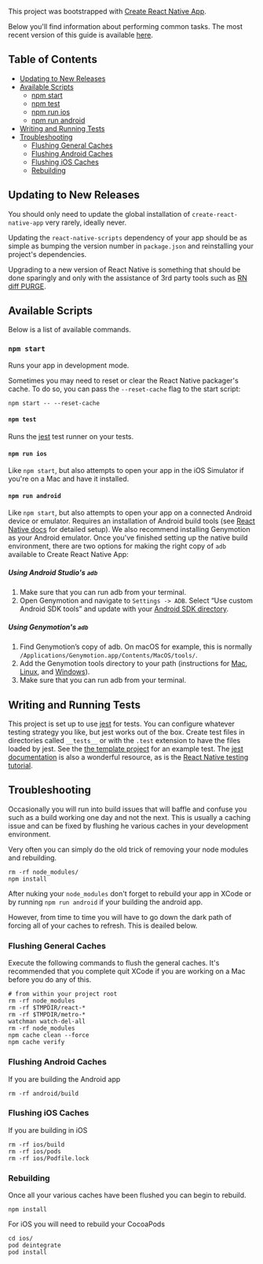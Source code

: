This project was bootstrapped with [Create React Native App](https://github.com/react-community/create-react-native-app).

Below you'll find information about performing common tasks. The most recent version of this guide is available [here](https://github.com/react-community/create-react-native-app/blob/master/react-native-scripts/template/README.md).

## Table of Contents

* [Updating to New Releases](#updating-to-new-releases)
* [Available Scripts](#available-scripts)
  * [npm start](#npm-start)
  * [npm test](#npm-test)
  * [npm run ios](#npm-run-ios)
  * [npm run android](#npm-run-android)
* [Writing and Running Tests](#writing-and-running-tests)
* [Troubleshooting](#troubleshooting)
  * [Flushing General Caches](#flushing-general-caches)
  * [Flushing Android Caches](#flushing-android-caches)
  * [Flushing iOS Caches](#flushing-ios-caches)
  * [Rebuilding](#rebuilding)

## Updating to New Releases

You should only need to update the global installation of `create-react-native-app` very rarely, ideally never.

Updating the `react-native-scripts` dependency of your app should be as simple as bumping the version number in `package.json` and reinstalling your project's dependencies.

Upgrading to a new version of React Native is something that should be done sparingly and only with the assistance of 3rd party tools such as [RN diff PURGE](https://react-native-community.github.io/upgrade-helper/).

## Available Scripts

Below is a list of available commands.

### `npm start`

Runs your app in development mode.

Sometimes you may need to reset or clear the React Native packager's cache. To do so, you can pass the `--reset-cache` flag to the start script:

```
npm start -- --reset-cache
```

#### `npm test`

Runs the [jest](https://github.com/facebook/jest) test runner on your tests.

#### `npm run ios`

Like `npm start`, but also attempts to open your app in the iOS Simulator if you're on a Mac and have it installed.

#### `npm run android`

Like `npm start`, but also attempts to open your app on a connected Android device or emulator. Requires an installation of Android build tools (see [React Native docs](https://facebook.github.io/react-native/docs/getting-started.html) for detailed setup). We also recommend installing Genymotion as your Android emulator. Once you've finished setting up the native build environment, there are two options for making the right copy of `adb` available to Create React Native App:

##### Using Android Studio's `adb`

1. Make sure that you can run adb from your terminal.
2. Open Genymotion and navigate to `Settings -> ADB`. Select “Use custom Android SDK tools” and update with your [Android SDK directory](https://stackoverflow.com/questions/25176594/android-sdk-location).

##### Using Genymotion's `adb`

1. Find Genymotion’s copy of adb. On macOS for example, this is normally `/Applications/Genymotion.app/Contents/MacOS/tools/`.
2. Add the Genymotion tools directory to your path (instructions for [Mac](http://osxdaily.com/2014/08/14/add-new-path-to-path-command-line/), [Linux](http://www.computerhope.com/issues/ch001647.htm), and [Windows](https://www.howtogeek.com/118594/how-to-edit-your-system-path-for-easy-command-line-access/)).
3. Make sure that you can run adb from your terminal.

## Writing and Running Tests

This project is set up to use [jest](https://facebook.github.io/jest/) for tests. You can configure whatever testing strategy you like, but jest works out of the box. Create test files in directories called `__tests__` or with the `.test` extension to have the files loaded by jest. See the [the template project](https://github.com/react-community/create-react-native-app/blob/master/react-native-scripts/template/App.test.js) for an example test. The [jest documentation](https://facebook.github.io/jest/docs/en/getting-started.html) is also a wonderful resource, as is the [React Native testing tutorial](https://facebook.github.io/jest/docs/en/tutorial-react-native.html).

## Troubleshooting

Occasionally you will run into build issues that will baffle and confuse you such as a build working one day and not the next.  This is usually a caching issue and can be fixed by flushing he various caches in your development environment.

Very often you can simply do the old trick of removing your node modules and rebuilding.

```
rm -rf node_modules/
npm install
```

After nuking your `node_modules` don't forget to rebuild your app in XCode or by running `npm run android` if your building the android app.

However, from time to time you will have to go down the dark path of forcing all of your caches to refresh.  This is deailed below. 

### Flushing General Caches 

Execute the following commands to flush the general caches.  It's recommended that you complete quit XCode if you are working on a Mac before you do any of this.

```
# from within your project root
rm -rf node_modules
rm -rf $TMPDIR/react-*
rm -rf $TMPDIR/metro-*
watchman watch-del-all
rm -rf node_modules
npm cache clean --force
npm cache verify
```

### Flushing Android Caches

If you are building the Android app

```
rm -rf android/build
```

### Flushing iOS Caches

If you are building in iOS

```
rm -rf ios/build
rm -rf ios/pods
rm -rf ios/Podfile.lock
```

### Rebuilding

Once all your various caches have been flushed you can begin to rebuild.

```
npm install
```

For iOS you will need to rebuild your CocoaPods

```
cd ios/
pod deintegrate
pod install
```
